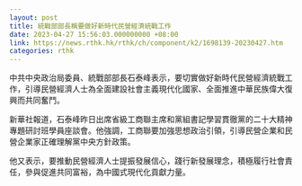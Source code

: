 ```yaml
---
layout: post
title: 統戰部部長稱要做好新時代民營經濟統戰工作
date: 2023-04-27 15:56:03.000000000 +08:00
link: https://news.rthk.hk/rthk/ch/component/k2/1698139-20230427.htm
categories: rthk
---
```


中共中央政治局委員、統戰部部長石泰峰表示，要切實做好新時代民營經濟統戰工作，引導民營經濟人士為全面建設社會主義現代化國家、全面推進中華民族偉大復興而共同奮鬥。

新華社報道，石泰峰昨日出席省級工商聯主席和黨組書記學習貫徹黨的二十大精神專題研討班學員座談會。他強調，工商聯要加強思想政治引領，引導民營企業和民營企業家正確理解黨中央方針政策。

他又表示，要推動民營經濟人士提振發展信心，踐行新發展理念，積極履行社會責任，參與促進共同富裕，為中國式現代化貢獻力量。
